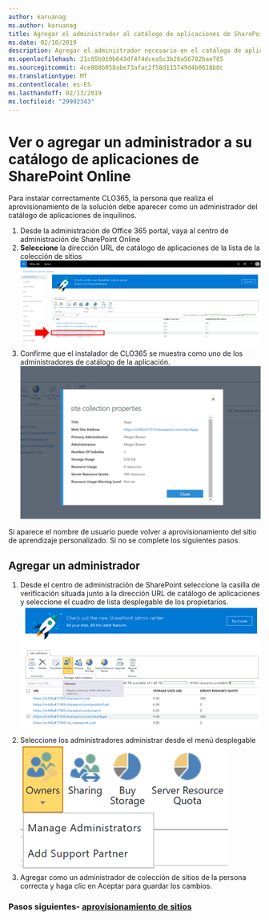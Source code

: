 ```yaml
---
author: karuanag
ms.author: karuanag
title: Agregar el administrador al catálogo de aplicaciones de SharePoint Online
ms.date: 02/10/2019
description: Agregar el administrador necesario en el catálogo de aplicaciones
ms.openlocfilehash: 21c85b910b643df4f4dcea5c3b26a56782bae785
ms.sourcegitcommit: 4ce808b058abe73afac2f58d115749d4b0618b0c
ms.translationtype: MT
ms.contentlocale: es-ES
ms.lasthandoff: 02/13/2019
ms.locfileid: "29992343"
---
```

# <a name="view-or-add-an-administrator-to-your-sharepoint-online-app-catalog"></a>Ver o agregar un administrador a su catálogo de aplicaciones de SharePoint Online

Para instalar correctamente CLO365, la persona que realiza el aprovisionamiento de la solución debe aparecer como un administrador del catálogo de aplicaciones de inquilinos.

1. Desde la administración de Office 365 portal, vaya al centro de administración de SharePoint Online
1. **Seleccione** la dirección URL de catálogo de aplicaciones de la lista de la colección de sitios ![appadmin_url.png](media/appadmin_url.png)
1. Confirme que el instalador de CLO365 se muestra como uno de los administradores de catálogo de la aplicación. ![appadmin_dialog.png](media/appadmin_dialog.png)

Si aparece el nombre de usuario puede volver a aprovisionamiento del sitio de aprendizaje personalizado.  Si no se complete los siguientes pasos. 

## <a name="add-an-administrator"></a>Agregar un administrador

1. Desde el centro de administración de SharePoint seleccione la casilla de verificación situada junto a la dirección URL de catálogo de aplicaciones y seleccione el cuadro de lista desplegable de los propietarios. ![appadmin_owner.png](media/appadmin_owner.png)
1. Seleccione los administradores administrar desde el menú desplegable ![appadmin_owner.png](media/appadmin_manage.png)
1. Agregar como un administrador de colección de sitios de la persona correcta y haga clic en Aceptar para guardar los cambios.

### <a name="next-steps---site-provisioninginstallsitepackagemd"></a>Pasos siguientes- [aprovisionamiento de sitios](installsitepackage.md)
